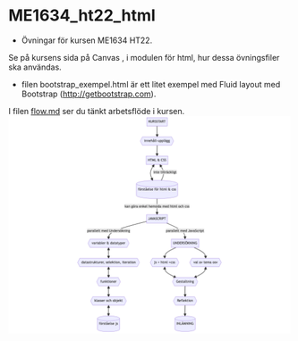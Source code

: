 # ME1634_ht22_html

* Övningar för kursen ME1634 HT22.

Se på kursens sida på Canvas , i modulen för html, hur dessa övningsfiler ska användas.

- filen bootstrap_exempel.html är ett litet exempel med Fluid layout med Bootstrap (http://getbootstrap.com).


I filen [flow.md](https://github.com/MEGUL22h/ME1634_ht22_html/blob/main/flow.md) ser du tänkt arbetsflöde i kursen.
![flöde](https://raw.githubusercontent.com/MEGUL22h/ME1634_ht22_html/c4f80fee8cfc00cc1a62ea2911b38ca3ee6e6afd/ME1634_flow-2022-11-10-081259.png)
